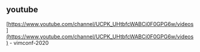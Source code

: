 

## youtube

[https://www.youtube.com/channel/UCPK_UHtbfcWABCi0F0GPG6w/videos](https://www.youtube.com/channel/UCPK_UHtbfcWABCi0F0GPG6w/videos) - vimconf-2020

